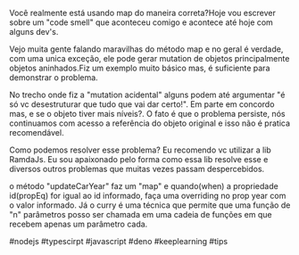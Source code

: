 Você realmente está usando map do maneira correta?Hoje vou escrever sobre um "code smell" que aconteceu comigo e acontece até hoje com alguns dev's.



Vejo muita gente falando maravilhas do método map e no geral é verdade, com uma unica exceção, ele pode gerar mutation de objetos principalmente objetos aninhados.Fiz um exemplo muito básico mas, é suficiente para demonstrar o problema.



No trecho onde fiz a "mutation acidental" alguns podem até argumentar "é só vc desestruturar que tudo que vai dar certo!". Em parte em concordo mas, e se o objeto tiver mais níveis?. O fato é que o problema persiste, nós continuamos com acesso a referência do objeto original e isso não é pratica recomendável.



Como podemos resolver esse problema? Eu recomendo vc utilizar a lib RamdaJs. Eu sou apaixonado pelo forma como essa lib resolve esse e diversos outros problemas que muitas vezes passam despercebidos.



o método "updateCarYear" faz um "map" e quando(when) a propriedade id(propEq) for igual ao id informado, faça uma overriding no prop year com o valor informado. Já o curry é uma técnica que permite que uma função de "n" parâmetros posso ser chamada em uma cadeia de funções em que recebem apenas um parâmetro cada.



#nodejs #typescirpt #javascript #deno #keeplearning #tips